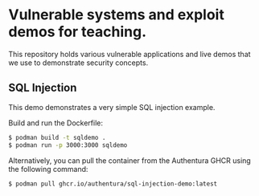 Vulnerable systems and exploit demos for teaching.
==================================================

This repository holds various vulnerable applications and live demos that we
use to demonstrate security concepts.


SQL Injection
-------------
This demo demonstrates a very simple SQL injection example.

Build and run the Dockerfile:

```bash
$ podman build -t sqldemo .
$ podman run -p 3000:3000 sqldemo
```

Alternatively, you can pull the container from the Authentura GHCR using the
following command:

```bash
$ podman pull ghcr.io/authentura/sql-injection-demo:latest

```
